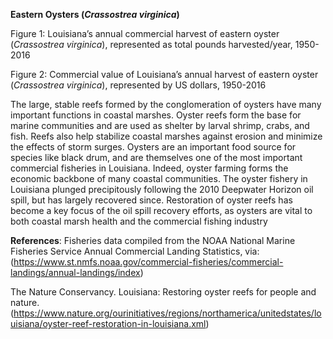 **Eastern Oysters (*Crassostrea virginica*)**
 
Figure 1: Louisiana’s annual commercial harvest of eastern oyster (*Crassostrea virginica*), represented as total pounds harvested/year, 1950-2016
 
Figure 2: Commercial value of Louisiana’s annual harvest of eastern oyster (*Crassostrea virginica*), represented by US dollars, 1950-2016
 
The large, stable reefs formed by the conglomeration of oysters have many important functions in coastal marshes. Oyster reefs form the base for marine communities and are used as shelter by larval shrimp, crabs, and fish. Reefs also help stabilize coastal marshes against erosion and minimize the effects of storm surges. Oysters are an important food source for species like black drum, and are themselves one of the most important commercial fisheries in Louisiana. Indeed, oyster farming forms the economic backbone of many coastal communities. The oyster fishery in Louisiana plunged precipitously following the 2010 Deepwater Horizon oil spill, but has largely recovered since. Restoration of oyster reefs has become a key focus of the oil spill recovery efforts, as oysters are vital to both coastal marsh health and the commercial fishing industry
 
**References**: Fisheries data compiled from the NOAA National Marine Fisheries Service Annual Commercial Landing Statistics, via: (https://www.st.nmfs.noaa.gov/commercial-fisheries/commercial-landings/annual-landings/index)
 
The Nature Conservancy. Louisiana: Restoring oyster reefs for people and nature. (https://www.nature.org/ourinitiatives/regions/northamerica/unitedstates/louisiana/oyster-reef-restoration-in-louisiana.xml)
 
